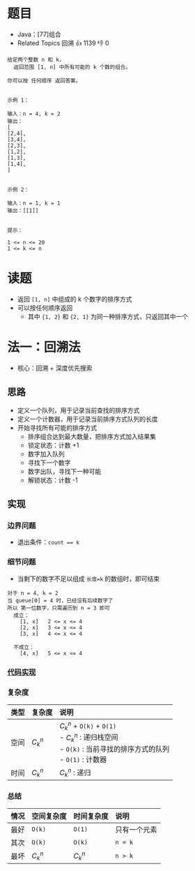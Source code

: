 # 题目

- Java：[77]组合
- Related Topics 回溯 👍 1139 👎 0

```text
给定两个整数 n 和 k，
  返回范围 [1, n] 中所有可能的 k 个数的组合。 

你可以按 任何顺序 返回答案。 


示例 1： 

输入：n = 4, k = 2
输出：
[
[2,4],
[3,4],
[2,3],
[1,2],
[1,3],
[1,4],
] 


示例 2： 

输入：n = 1, k = 1
输出：[[1]] 


提示： 

1 <= n <= 20 
1 <= k <= n 
```

# 读题

- 返回 `[1, n]` 中组成的 k 个数字的排序方式
- 可以按任何顺序返回
  - 其中 `{1, 2}` 和 `{2, 1}` 为同一种排序方式，只返回其中一个

# 法一：回溯法

- 核心：回溯 + 深度优先搜索

## 思路

- 定义一个队列，用于记录当前查找的排序方式
- 定义一个计数器，用于记录当前排序方式队列的长度
- 开始寻找所有可能的排序方式
  - 排序组合达到最大数量，把排序方式加入结果集
  - 锁定状态：计数 +1
  - 数字加入队列
  - 寻找下一个数字
  - 数字出队，寻找下一种可能
  - 解锁状态：计数 -1

## 实现

### 边界问题

- 退出条件：`count == k`

### 细节问题

- 当剩下的数字不足以组成 `长度=k` 的数组时，即可结束

``` text
对于 n = 4, k = 2
当 queue[0] = 4 时，已经没有后续数字了
所以 第一位数字，只需遍历到 n = 3 即可
  成立：
    [1, x]   2 <= x <= 4
    [2, x]   3 <= x <= 4
    [3, x]   4 <= x <= 4

  不成立：
    [4, x]   5 <= x <= 4
```

### [代码实现](/src/main/java/leetcode/sub0077/Demo01.java)

### 复杂度

类型 | 复杂度 | 说明
:--- |:--- |:---
空间 | $C_{k}^{n}$ | $C_{k}^{n}$ + `O(k)` + `O(1)` </br> - $C_{k}^{n}$ : 递归栈空间 </br> - `O(k)` : 当前寻找的排序方式的队列 </br> - `O(1)` : 计数器
时间 | $C_{k}^{n}$ | $C_{k}^{n}$ : 递归

### 总结

情况 | 空间复杂度 | 时间复杂度 | 说明
:--- |:--- |:--- |:---
最好 | `O(k)` | `O(1)` | 只有一个元素
其次 | `O(k)` | `O(k)` | `n = k`
最坏 | $C_{k}^{n}$ | $C_{k}^{n}$ | `n > k`
